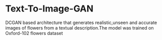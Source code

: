 # Text-To-Image-GAN
DCGAN based architecture that generates realistic,unseen and accurate images of flowers from a textual description.The model was trained on Oxford-102 flowers dataset
